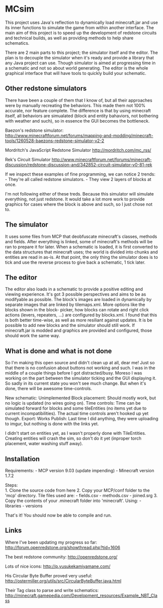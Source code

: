 MCsim
=====

This project uses Java's reflection to dynamically load minecraft.jar and use
its inner functions to simulate the game from within another interface. The
main aim of this project is to speed up the development of redstone circuits
and technical builds, as well as providing methods to help share schematics.

There are 2 main parts to this project; the simulator itself and the editor.
The plan is to decouple the simulator when it's ready and provide a library
that any Java project can use. Though simulator is aimed at progressing time
in a schematic and not so about world generating. The editor is the whole
graphical interface that will have tools to quickly build your schematic.

Other redstone simulators
-------------------------
There have been a couple of them that I know of, but all their approaches were
by manually recreating the behaviors. This made them not 100% accurate, nor
feature complete. The difference is that by using minecraft itself, all
behaviors are simualated (block and entity bahaviors, not bothering with
weather and such), so in essence the GUI becomes the bottleneck.

Baezon's redstone simulator:
http://www.minecraftforum.net/forums/mapping-and-modding/minecraft-tools/1260528-baezons-redstone-simulator-v2-2

Mordritch's JavaScript Redstone Simulator
http://mordritch.com/mc_rss/

Rek's Circuit Simulator
http://www.minecraftforum.net/forums/minecraft-discussion/redstone-discussion-and/342852-circuit-simulator-v0-81-rek

If we inspect these examples of fine programming, we can notice 2 trends:
	- They're all called redstone simulators.
	- They view 2 layers of blocks at once.
	
I'm not following either of these treds. Because this simulator will simulate
everything, not just redstone. It would take a lot more work to provide
graphics for cases where the block is above and such, so I just chose not to.

The simulator
-------------
It uses some files from MCP that deobfuscate minecraft's classes, methods and
fields. After everything is linked, some of minecraft's methods will be ran to
prepare it for later. When a schematic is loaded, it is first converted to the
data structures that minecraft uses; the world is divided into chunks and
entities are read in as-is. At that point, the only thing the simulator does
is to tick and use the reverse process to give back a schematic, 1 tick later.

The editor
----------
The editor also loads in a schematic to provide a positive editing and viewing
experience. It's got 3 possible perspectives and aims to be as modifyable as
possible. The block's images are loaded in dynamically by separate images that
are linked by tilemaps.xml. More options like the blocks shown in the block-
picker, how blocks can rotate and right click actions (levers, repeaters, ...)
are configured by blocks.xml. I found that this is both better time-wise, as
well as more resiliant against updates. It is be possible to add new
blocks and the simulator should still work. If minecraft.jar is modded and
graphics are provided and configured, those should work the same way.

What is done and what is not done
---------------------------------
So I'm making this open source and didn't clean up at all, dear me! Just so
that there is no confusion about buttons not working and such. I was in the
middle of a couple things before I got distracted/busy. Moreso I was working
on the part between the simulator ticking and the GUI displaying it. So sadly
in its current state you won't see much change. But when it's done, there
will be awesome time-controls.

New schematic:		Unimplemented
Block placement:	Should mostly work, but no logic is updated (no wires
					going on).
Time controls:		Time can be simulated forward for blocks and some
					tileEntities (no items yet due to current
					incompatibilities). The actual time controls aren't hooked
					up yet though.
Export:				Works
Publish:			Last time I did anything, they were uploading to imgur,
					but nothing is done with the links yet.
					
I didn't start on entities yet, as I wasn't properly done with TileEntities.
Creating entities will crash the sim, so don't do it yet (inproper torch
placement, water washing stuff away).

Installation
------------
Requirements:
	- MCP version 9.03 (update impending)
	- Minecraft version 1.7.2

Steps:	
	1. Clone the source code from here
	2. Copy your MCP/conf folder to the 'mcp' directory. Tile files used are:
		- fields.csv
		- methods.csv
		- joined.srg
	3. Copy the contents of your .minecraft folder into 'minecraft'. Using:
		- libraries
		- versions
		
That's it! You should now be able to compile and run.

Links
-----
Where I've been updating my progress so far:
http://forum.openredstone.org/showthread.php?tid=1606

The best redstone community:
http://openredstone.org/

Lots of nice icons:
http://p.yusukekamiyamane.com/

His Circular Byte Buffer proved very useful:
http://ostermiller.org/utils/src/CircularByteBuffer.java.html

Their Tag class to parse and write schematics:
http://minecraft.gamepedia.com/Development_resources/Example_NBT_Class